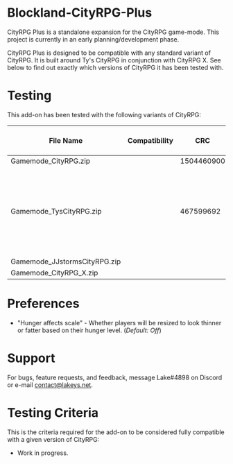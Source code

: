 # Blockland-CityRPG-Plus
CityRPG Plus is a standalone expansion for the CityRPG game-mode. This project is currently in an early planning/development phase.

CityRPG Plus is designed to be compatible with any standard variant of CityRPG. It is built around Ty's CityRPG in conjunction with CityRPG X. See below to find out exactly which versions of CityRPG it has been tested with.

# Testing
This add-on has been tested with the following variants of CityRPG:

File Name               | Compatibility | CRC              | Latest v. Tested | Commit Tested | Other Notes
----------------------- | ------------- | ---------------- | ---------------- | ------------- | ----------------------- |
Gamemode_CityRPG.zip    |               | 1504460900       | N/A              | N/A           |
Gamemode_TysCityRPG.zip |               | 467599692        | N/A              | N/A           | **Beware, Ty's mod contains known exploits. Make sure you're using the fixed version (check description.txt to verify)**
Gamemode_JJstormsCityRPG.zip  |               |                  | N/A              | N/A           |                         |
Gamemode_CityRPG_X.zip  |               |                  | N/A              | N/A           |                         |


# Preferences
- "Hunger affects scale" - Whether players will be resized to look thinner or fatter based on their hunger level. (*Default: Off*)

# Support
For bugs, feature requests, and feedback, message Lake#4898 on Discord or e-mail contact@lakeys.net.

# Testing Criteria
This is the criteria required for the add-on to be considered fully compatible with a given version of CityRPG:
- Work in progress.
